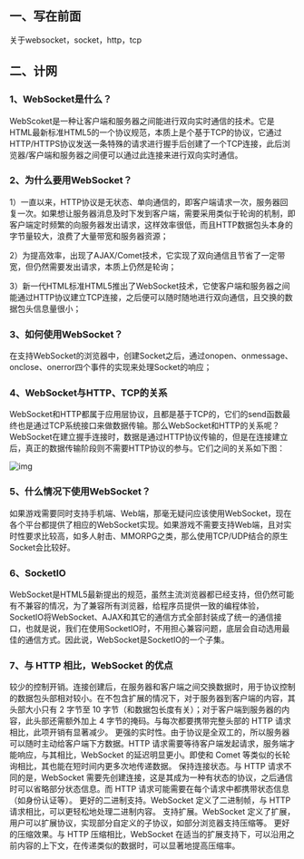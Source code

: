 ## 一、写在前面

关于websocket，socket，http，tcp

## 二、计网

### 1、WebSocket是什么？

WebScoket是一种让客户端和服务器之间能进行双向实时通信的技术。它是HTML最新标准HTML5的一个协议规范，本质上是个基于TCP的协议，它通过HTTP/HTTPS协议发送一条特殊的请求进行握手后创建了一个TCP连接，此后浏览器/客户端和服务器之间便可以通过此连接来进行双向实时通信。

### 2、为什么要用WebSocket？

1）一直以来，HTTP协议是无状态、单向通信的，即客户端请求一次，服务器回复一次。如果想让服务器消息及时下发到客户端，需要采用类似于轮询的机制，即客户端定时频繁的向服务器发出请求，这样效率很低，而且HTTP数据包头本身的字节量较大，浪费了大量带宽和服务器资源；

2）为提高效率，出现了AJAX/Comet技术，它实现了双向通信且节省了一定带宽，但仍然需要发出请求，本质上仍然是轮询；

3）新一代HTML标准HTML5推出了WebSocket技术，它使客户端和服务器之间能通过HTTP协议建立TCP连接，之后便可以随时随地进行双向通信，且交换的数据包头信息量很小；

### 3、如何使用WebSocket？

在支持WebSocket的浏览器中，创建Socket之后，通过onopen、onmessage、onclose、onerror四个事件的实现来处理Socket的响应；

### 4、WebSocket与HTTP、TCP的关系

WebSocket和HTTP都属于应用层协议，且都是基于TCP的，它们的send函数最终也是通过TCP系统接口来做数据传输。那么WebSocket和HTTP的关系呢？WebSocket在建立握手连接时，数据是通过HTTP协议传输的，但是在连接建立后，真正的数据传输阶段则不需要HTTP协议的参与。它们之间的关系如下图：

![img](https://images2017.cnblogs.com/blog/1247371/201711/1247371-20171120120707258-353166864.gif)

### **5、什么情况下使用WebSocket？**

如果游戏需要同时支持手机端、Web端，那毫无疑问应该使用WebSocket，现在各个平台都提供了相应的WebSocket实现。如果游戏不需要支持Web端，且对实时性要求比较高，如多人射击、MMORPG之类，那么使用TCP/UDP结合的原生Socket会比较好。

### 6、SocketIO

WebSocket是HTML5最新提出的规范，虽然主流浏览器都已经支持，但仍然可能有不兼容的情况，为了兼容所有浏览器，给程序员提供一致的编程体验，SocketIO将WebSocket、AJAX和其它的通信方式全部封装成了统一的通信接口，也就是说，我们在使用SocketIO时，不用担心兼容问题，底层会自动选用最佳的通信方式。因此说，WebSocket是SocketIO的一个子集。

### 7、与 HTTP 相比，WebSocket 的优点

较少的控制开销。连接创建后，在服务器和客户端之间交换数据时，用于协议控制的数据包头部相对较小。在不包含扩展的情况下，对于服务器到客户端的内容，其头部大小只有 2 字节至 10 字节（和数据包长度有关）；对于客户端到服务器的内容，此头部还需额外加上 4 字节的掩码。与每次都要携带完整头部的 HTTP 请求相比，此项开销有显著减少。
更强的实时性。由于协议是全双工的，所以服务器可以随时主动给客户端下方数据。HTTP 请求需要等待客户端发起请求，服务端才能响应，与其相比，WebSocket 的延迟明显更小。即使和 Comet 等类似的长轮询相比，其也能在短时间内更多次地传递数据。
保持连接状态。与 HTTP 请求不同的是，WebSocket 需要先创建连接，这是其成为一种有状态的协议，之后通信时可以省略部分状态信息。而 HTTP 请求可能需要在每个请求中都携带状态信息（如身份认证等）。
更好的二进制支持。WebSocket 定义了二进制帧，与 HTTP 请求相比，可以更轻松地处理二进制内容。
支持扩展。WebSocket 定义了扩展，用户可以扩展协议，实现部分自定义的子协议，如部分浏览器支持压缩等。
更好的压缩效果。与 HTTP 压缩相比，WebSocket 在适当的扩展支持下，可以沿用之前内容的上下文，在传递类似的数据时，可以显著地提高压缩率。
